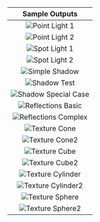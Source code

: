 | Sample Outputs |
| :--------------: |
| ![Point Light 1](https://raw.githubusercontent.com/BrownCSCI1230/scenefiles/main/illuminate/required_outputs/point_light/point_light_1.png) |
| ![Point Light 2](https://raw.githubusercontent.com/BrownCSCI1230/scenefiles/main/illuminate/required_outputs/point_light/point_light_2.png) |
| ![Spot Light 1](https://raw.githubusercontent.com/BrownCSCI1230/scenefiles/main/illuminate/required_outputs/spot_light/spot_light_1.png) |
| ![Spot Light 2](https://raw.githubusercontent.com/BrownCSCI1230/scenefiles/main/illuminate/required_outputs/spot_light/spot_light_2.png) |
| ![Simple Shadow](https://raw.githubusercontent.com/BrownCSCI1230/scenefiles/main/illuminate/required_outputs/shadow/simple_shadow.png) |
| ![Shadow Test](https://raw.githubusercontent.com/BrownCSCI1230/scenefiles/main/illuminate/required_outputs/shadow/shadow_test.png) |
| ![Shadow Special Case](https://raw.githubusercontent.com/BrownCSCI1230/scenefiles/main/illuminate/required_outputs/shadow/shadow_special_case.png) |
| ![Reflections Basic](https://raw.githubusercontent.com/BrownCSCI1230/scenefiles/main/illuminate/required_outputs/reflection/reflections_basic.png) |
| ![Reflections Complex](https://raw.githubusercontent.com/BrownCSCI1230/scenefiles/main/illuminate/required_outputs/reflection/reflections_complex.png) |
| ![Texture Cone](https://raw.githubusercontent.com/BrownCSCI1230/scenefiles/main/illuminate/required_outputs/texture_tests/texture_cone.png) |
| ![Texture Cone2](https://raw.githubusercontent.com/BrownCSCI1230/scenefiles/main/illuminate/required_outputs/texture_tests/texture_cone2.png) |
| ![Texture Cube](https://raw.githubusercontent.com/BrownCSCI1230/scenefiles/main/illuminate/required_outputs/texture_tests/texture_cube.png) |
| ![Texture Cube2](https://raw.githubusercontent.com/BrownCSCI1230/scenefiles/main/illuminate/required_outputs/texture_tests/texture_cube2.png) |
| ![Texture Cylinder](https://raw.githubusercontent.com/BrownCSCI1230/scenefiles/main/illuminate/required_outputs/texture_tests/texture_cyl.png) |
| ![Texture Cylinder2](https://raw.githubusercontent.com/BrownCSCI1230/scenefiles/main/illuminate/required_outputs/texture_tests/texture_cyl2.png) |
| ![Texture Sphere](https://raw.githubusercontent.com/BrownCSCI1230/scenefiles/main/illuminate/required_outputs/texture_tests/texture_sphere.png) |
| ![Texture Sphere2](https://raw.githubusercontent.com/BrownCSCI1230/scenefiles/main/illuminate/required_outputs/texture_tests/texture_sphere2.png) |
